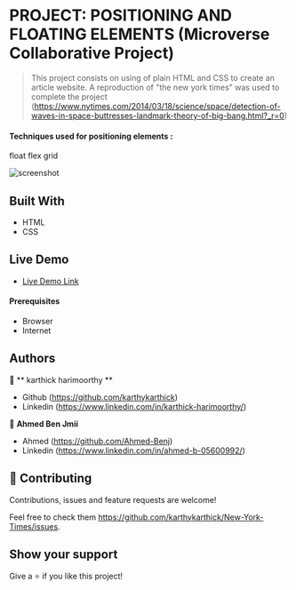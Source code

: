 # PROJECT: POSITIONING AND FLOATING ELEMENTS (Microverse Collaborative Project)

> This project consists on using of plain HTML and CSS to create an article website.
> A reproduction of "the new york times" was used to complete the project (https://www.nytimes.com/2014/03/18/science/space/detection-of-waves-in-space-buttresses-landmark-theory-of-big-bang.html?_r=0)

#### Techniques used for positioning elements : 

float
flex
grid

![screenshot](./src/ny-times.png)

## Built With

- HTML
- CSS

## Live Demo
- [Live Demo Link](https://karthykarthick.github.io/New-York-Times/)

#### Prerequisites
- Browser
- Internet

## Authors

👤 ** karthick harimoorthy **

- Github (https://github.com/karthykarthick)
- Linkedin (https://www.linkedin.com/in/karthick-harimoorthy/)


👤 **Ahmed Ben Jmii**

* Ahmed (https://github.com/Ahmed-Benj)
* Linkedin (https://www.linkedin.com/in/ahmed-b-05600992/)

## 🤝 Contributing

Contributions, issues and feature requests are welcome!

Feel free to check them https://github.com/karthykarthick/New-York-Times/issues.

## Show your support

Give a ⭐️ if you like this project!

